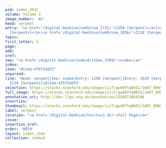 ```yaml
---
pid: index_3631
volume: Volume 3
image_number: '42'
head: serpent
entry: "<a href='/digital-beehive/num5/num_1731/'>1250 [Serpent]</a>|<a href='/digital-beehive/num7/num_2290/'>1539
  [Serpents]</a>|<a href='/digital-beehive/num9/num_3056/'>2119 [Serpents]</a>"
topic:
first_letter: S
page:
add:
xref:
see: "<a href='/digital-beehive/index4/index_3709/'>snake</a>"
index:
item: "#item-4fb75ddf2"
unparsed:
line: 'Head: serpent|See: snake|Entry: 1250 [Serpent]|Entry: 1539 [Serpents]|Entry:
  2119 [Serpents]|#item-4fb75ddf2'
selection: https://stacks.stanford.edu/image/iiif/gw497tq8651/1607_0985/1125,916,739,236/full/0/default.jpg
full_image: https://stacks.stanford.edu/image/iiif/gw497tq8651/1607_0985/full/full/0/default.jpg
annotation_uri: http://dev.llgc.org.uk/annotation/1559573864206
insertion:
thumbnail: https://stacks.stanford.edu/image/iiif/gw497tq8651/1607_0985/1125,916,739,236/150,/0/default.jpg
label: serpent
location: "<a href='/digital-beehive/toc/toc3_42/'>Full Page</a>"
issue:
insertion_xref:
order: '0879'
layout: index_item
collection: index4
---
```

